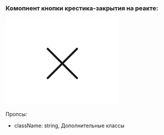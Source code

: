 ### Комопнент кнопки крестика-закрытия на реакте:
![screen](./screen.png?raw=true "Скриншот компонента кнопки крестика-закрытия на реакте")

Пропсы:
- className: string, Дополнительные классы
